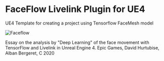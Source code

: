 # FaceFlow Livelink Plugin for UE4
UE4 Template for creating a project using Tensorflow FaceMesh model

![Faceflow](FaceflowVideo.gif)

Essay on the analysis by "Deep Learning" of the face movement with TensorFlow and Livelink in Unreal Engine 4. Epic Games, David Hurtubise, Alban Bergeret, C 2020


